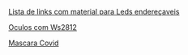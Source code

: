[Lista de links com material para Leds endereçaveis](https://github.com/PabloCastellano/awesome-ws2812)

[Oculos com Ws2812](https://create.arduino.cc/projecthub/Mukesh_Sankhla/rgb-goggles-8d3ef5)

[Mascara Covid](https://blog.arduino.cc/2020/06/02/this-arduino-powered-led-matrix-mask-responds-to-your-voice/)

